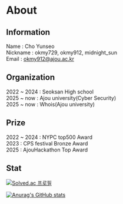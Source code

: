 # About

## Information
Name : Cho Yunseo <br/>
Nickname : okmy729, okmy912, midnight_sun <br/>
Email : okmy912@ajou.ac.kr

## Organization
2022 ~ 2024 : Seoksan High school <br/>
2025 ~ now : Ajou university(Cyber Security) <br/>
2025 ~ now : Whois(Ajou university) <br/>

## Prize
2022 ~ 2024 : NYPC top500 Award <br/>
2023 : CPS festival Bronze Award <br/>
2025 : AjouHackathon Top Award <br/>

## Stat
[![Solved.ac
프로필](http://mazassumnida.wtf/api/v2/generate_badge?boj=midnight_sun2006)](https://solved.ac/profile/midnight_sun2006)

[![Anurag's GitHub stats](https://github-readme-stats.vercel.app/api?username=midnightsun2006)](https://github.com/anuraghazra/github-readme-stats)

<!--
**midnightsun2006/midnightsun2006** is a ✨ _special_ ✨ repository because its `README.md` (this file) appears on your GitHub profile.

Here are some ideas to get you started:

- 🔭 I’m currently working on ...
- 🌱 I’m currently learning ...
- 👯 I’m looking to collaborate on ...
- 🤔 I’m looking for help with ...
- 💬 Ask me about ...
- 📫 How to reach me: ...
- 😄 Pronouns: ...
- ⚡ Fun fact: ...
-->
